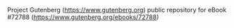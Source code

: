 Project Gutenberg (https://www.gutenberg.org) public repository
for eBook #72788 (https://www.gutenberg.org/ebooks/72788)
